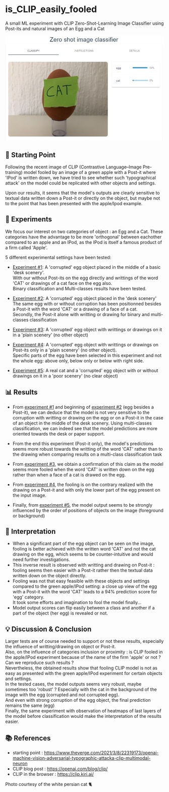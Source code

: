 # is_CLIP_easily_fooled
A small ML experiment with CLIP Zero-Shot-Learning Image Classifier using Post-its and natural images of an Egg and a Cat 

![alt text](https://github.com/bdoyen/is_CLIP_easily_fooled/blob/main/egg_postit_word_cat_pred.png?raw=true)


## 🏁 Starting Point
Following the recent image of CLIP (Contrastive Language–Image Pre-training) model fooled by an image of a green apple with a Post-it where 'IPod' is written down, we have tried to see whether such 'typographical attack' on the model could be replicated with other objects and settings.

Upon our results, it seems that the model's outputs are clearly sensitive to textual data written down a Post-it or directly on the object, but maybe not to the point that has been presented with the apple/Ipod example.


## 🧪 Experiments
We focus our interest on two categories of object : an Egg and a Cat.
These categories have the advantage to be more 'orthogonal' between eachother compared to an apple and an IPod, as the IPod is itself a famous product of a firm called 'Apple'.

5 different experimental settings have been tested:
- [Experiment #1](https://github.com/bdoyen/is_CLIP_easily_fooled/blob/main/experiment_1.JPG): A 'corrupted' egg object placed in the middle of a basic 'desk scenery'.<br/>
With our without Post-its on the egg directly and writtings of the word 'CAT' or drawings of a cat face on the egg also.<br/>
Binary classification and Multi-classes results have been tested.

- [Experiment #2](https://github.com/bdoyen/is_CLIP_easily_fooled/blob/main/experiment_2.JPG): A 'corrupted' egg object placed in the 'desk scenery'
The same egg with or without corruption has been positionned besides a Post-it with the word 'CAT' or a drawing of a face of a cat.<br/>
Secondly, the Post-it alone with writting or drawing for binary and multi-classes classification

- [Experiment #3](https://github.com/bdoyen/is_CLIP_easily_fooled/blob/main/experiment_3.JPG): A 'corrupted' egg object with writtings or drawings on it in a 'plain scenery' (no other object)

- [Experiment #4](https://github.com/bdoyen/is_CLIP_easily_fooled/blob/main/experiment_4.JPG): A 'corrupted' egg object with writtings or drawings on Post-its only in a 'plain scenery' (no other object).<br/>
Specific parts of the egg have been selected in this experiment and not the whole egg: above only, below only or below with right side.

- [Experiment #5](https://github.com/bdoyen/is_CLIP_easily_fooled/blob/main/experiment_5.JPG): A real cat and a 'corrupted' egg object with or without drawings on it in a 'poor scenery' (no clear object)


## 📊 Results 

- From [experiment #1](https://github.com/bdoyen/is_CLIP_easily_fooled/blob/main/experiment_1.JPG) and beginning of [experiment #2](https://github.com/bdoyen/is_CLIP_easily_fooled/blob/main/experiment_2.JPG) (egg besides a Post-it), we can deduce that the model is not very sensitive to the corruption with writting or drawing on the egg or on a Post-it in the case of an object in the middle of the desk scenery.
Using multi-classes classification, we can indeed see that the model predictions are more oriented towards the desk or paper support.

- From the end this experiment (Post-it only), the model's predictions seems more robust towards the writting of the word 'CAT' rather than to the drawing when comparing results on a multi-class classification task

- From [experiment #3](https://github.com/bdoyen/is_CLIP_easily_fooled/blob/main/experiment_3.JPG), we obtain a confirmation of this claim as the model seems more fooled when the word 'CAT' is written down on the egg rather than when a face of a cat is drawed on the egg.

- From [experiment #4](https://github.com/bdoyen/is_CLIP_easily_fooled/blob/main/experiment_4.JPG), the fooling is on the contrary realized with the drawing on a Post-it and with only the lower part of the egg present on the input image.

- Finally, from [experiment #5](https://github.com/bdoyen/is_CLIP_easily_fooled/blob/main/experiment_5.JPG), the model output seems to be strongly influenced by the order of positions of objects on the image (foreground or background)


## 💭 Interpretation

- When a significant part of the egg object can be seen on the image, fooling is better achieved with the written word 'CAT' and not the cat drawing on the egg, which seems to be counter-intuitive and would need further investigations.
- This inverse result is observed with writting and drawing on Post-it : fooling seems then easier with a Post-it rather then the textual data written down on the object directly.
- Fooling was not that easy feasible with these objects and settings compared to the green apple/IPod setting: a close up view of the egg with a Post-it with the word 'CAT' leads to a 94% prediction score for 'egg' category.<br/>
It took some efforts and imagination to fool the model finally...
- Model output scores can flip easily between a class and another if a part of the object (her egg) is revealed or not.


## 💡 Discussion & Conclusion

Larger tests are of course needed to support or not these results, especially the influence of writting/drawing on object or Post-it.<br/>
Also, on the influence of categories inclusion or proximity : is CLIP fooled in the apple/IPod experiment because of the name of the firm 'apple' or not ? <br/>
Can we reproduce such results ?<br/>
Nevertheless, the obtained results show that fooling CLIP model is not as easy as presented with the green apple/IPod experiment for certain objects and settings.<br/>
In the tested cases, the model outputs seems very robust, maybe sometimes too 'robust' ? Especially with the cat in the background of the image with the egg (corrupted and not corrupted egg).<br/>
And even with strong corruption of the egg object, the final prediction remains the same (egg)<br/>
Finally, the same experiment with observation of heatmaps of last layers of the model before classification would make the interpretation of the results easier.


## 📚 References
- starting point : https://www.theverge.com/2021/3/8/22319173/openai-machine-vision-adversarial-typographic-attacka-clip-multimodal-neuron
- CLIP blog post : https://openai.com/blog/clip/
- CLIP in the browser : https://clip.kiri.ai/ 


Photo courtesy of the white persian cat 🐈

